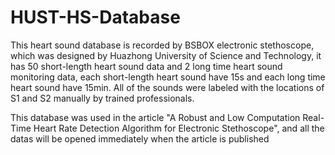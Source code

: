 # HUST-HS-Database
This heart sound database is recorded by BSBOX electronic stethoscope, which was designed by Huazhong University of Science and Technology, it has 50 short-length heart sound data and 2 long time heart sound monitoring data, each short-length heart sound have 15s and each long time heart sound have 15min. All of the sounds were labeled with the locations of S1 and S2 manually by trained professionals.

This database was used in the article "A Robust and Low Computation Real-Time Heart Rate Detection Algorithm for Electronic Stethoscope", and all the datas will be opened immediately when the article is published
